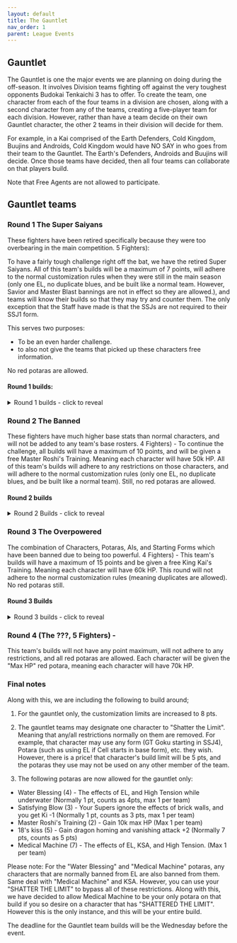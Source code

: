 ```yaml
---
layout: default
title: The Gauntlet
nav_order: 1
parent: League Events
---
```

## Gauntlet


The Gauntlet is one the major events we are planning on doing during the off-season. It involves Division teams fighting off 
against the very toughest opponents Budokai Tenkaichi 3 has to offer. To create the team, one character from each of the four teams 
in a division are chosen, along with a second character from any of the teams, creating a five-player team for each division. 
However, rather than have a team decide on their own Gauntlet character, the other 2 teams in their division will decide for them. 

For example, in a Kai comprised of the Earth Defenders, Cold Kingdom, Buujins and Androids, Cold Kingdom would have NO SAY in who goes 
from their team to the Gauntlet. The Earth's Defenders, Androids and Buujins will decide. Once those teams have decided, then all four teams
 can collaborate on that players build. 

Note that Free Agents are not allowed to participate.
   
## Gauntlet teams

### Round 1 The Super Saiyans 
These fighters have been retired specifically because they were too overbearing in the main competition. 5 Fighters): 

To have a fairly tough challenge right off the bat, we have the retired Super Saiyans. All of this team's builds will be a maximum 
of 7 points, will adhere to the normal customization rules when they were still in the main season (only one EL, no duplicate blues, 
and be built like a normal team. However, Savior and Master Blast bannings are not in effect so they are allowed.), and teams 
will know their builds so that they may try and counter them. The only exception that the Staff have made is that the SSJs are not required 
to their SSJ1 form. 

This serves two purposes:
- To be an even harder challenge.
- to also not give the teams that picked up these characters free information. 

No red potaras are allowed.

#### Round 1 builds:
<details>
  <summary>Round 1 builds - click to reveal</summary>
  
- Mid Vegeta (SSJ2)
    - Attack +2 Defense -1 (1)
    - Serious! (1)
    - Master Blast (1)
    - Power of Rage (2)
    - Dende's Healing (2)

- Super Trunks (SSJ2)
    - Defense +2 Attack -1 (1)
    - Launch's Support (2)
    - Eternal life (4)

- End Goku (SSJ2)
    - Attack +1 (1)
    - Serious! (1)
    - Dende's Healing (2)
    - Dragon Power (3)

- Adult Gohan (SSJ1)
    - Super +2 Ki -1 (1)
    - Light Body (1)
    - Savior (1)
    - Broly's Ring (1)
    - Indignation! (1)
    - Kibito's Secret Art (2)

- End Vegeta (SSJ2)
    - Ki +2 Super -1 (1)
    - Fighting Spirit (1)
    - Indignation (1)
    - Savior (1)
    - Master Blast (1)
    - Kibito's Secret Art (2) 

</details>

### Round 2 The Banned 

These fighters have much higher base stats than normal characters, and will not be added to any team's base rosters. 4 Fighters) - 
To continue the challenge, all builds will have a maximum of 10 points, and will be given a free Master Roshi's Training.
 Meaning each character will have 50k HP.  All of this team's builds will adhere to any restrictions on those characters, 
 and will adhere to the normal customization rules (only one EL, no duplicate blues, and be built like a normal team). 
 Still, no red potaras are allowed.

#### Round 2 builds

<details>
  <summary>Round 2 Builds - click to reveal</summary>
  
- Super 17
    - Defense +3 Attack -1 (1)
    - Latent Energy! (1)
    - High tension (3)
    - Eternal Life (4)
    - Master Roshi's Training (Free)

- Baby Vegeta
    - Ki +2 Super -1 (1)
    - Savior (1)
    - Fighting Spirit! (1)
    - Launch's Support (2)
    - Dende's Healing (2)
    - Spiritual Control (3)
    - Master Roshi's Training (Free)

- Super Vegito
    - Ki +1 (1)
    - Serious! (1)
    - Fighting Spirit! (1)
    - Indignation! (1)
    - Launch's Support (2)
    - Dragon Power (3)
    - Master Roshi's Training (Free)

- SSJ4 Gogeta
    - Attack +2 Defense -1 (1)
    - Serious! (1)
    - Master Blast (1)
    - Dende's Healing (2)
    - Dragon Spirit (2)
    - Dragon Power (3)
    - Master Roshi's Training (Free) 

</details> 

### Round 3 The Overpowered 

The combination of Characters, Potaras, AIs, and Starting Forms which have been banned due to being too powerful. 4 Fighters) - 
This team's builds will have a maximum of 15 points and be given a free King Kai's Training. 
Meaning each character will have 60k HP. This round will not adhere to the normal customization rules (meaning duplicates are allowed). 
No red potaras still.

#### Round 3 Builds

<details>
  <summary>Round 3 builds - click to reveal</summary>
  
- Semi-perfect Cell
    - Defense +3 (3)
    - Master Throw (1)
    - Power of Rage (2)
    - Eternal Life (4)
    - Ultimate Body (5)
    - King Kai's training (Free)

- Super 13
    - Super +3 (3)
    - Quick Fast Attack (1)
    - Savior (1)
    - Dragon Power (3)
    - Medical Machine (7)
    - King Kai's training (Free)

- Legendary SSJ Broly
    - Ki +3 (3)
    - Light Body (1)
    - Kibito's Secret Art (2)
    - Dragon Spirit (2)
    - Spiritual Control (3)
    - Eternal Life (4)
    - King Kai's training (Free)

- Teen Gohan SSJ2
    - Ki +3 (3)
    - Savior (1)
    - Light Body (1)
    - Kibito's Secret Art (2)
    - Spiritual Control (3)
    - Style of the Strong (4)
    - King Kai's training (Free)

</details> 

### Round 4 (The ???, 5 Fighters) - 

This team's builds will not have any point maximum, will not adhere to any restrictions, and all red potaras are allowed. 
Each character will be given the "Max HP" red potara, meaning each character will have 70k HP.

### Final notes
Along with this, we are including the following to build around;

1. For the gauntlet only, the customization limits are increased to 8 pts.

2. The gauntlet teams may designate one character to "Shatter the Limit". Meaning that any/all restrictions normally on them are removed. For example, that character may use any form (GT Goku starting in SSJ4), 
Potara (such as using EL if Cell starts in base form), etc. they wish. However, there is a price! that character's build 
limit will be 5 pts, and the potaras they use may not be used on any other member of the team. 

2. The following potaras are now allowed for the gauntlet only:
- Water Blessing (4) - The effects of EL, and High Tension while underwater (Normally 1 pt, counts as 4pts, max 1 per team)
- Satisfying Blow (3) - Your Supers ignore the effects of brick walls, and you get Ki -1 (Normally 1 pt, counts as 3 pts, max 1 per team)
- Master Roshi's Training (2) - Gain 10k max HP (Max 1 per team)
- 18's kiss (5) - Gain dragon homing and vanishing attack +2 (Normally 7 pts, counts as 5 pts)
- Medical Machine (7) - The effects of EL, KSA, and High Tension. (Max 1 per team)

Please note: For the "Water Blessing" and "Medical Machine" potaras, any characters that are normally banned from EL are also banned from them. 
Same deal with "Medical Machine" and KSA. However, you can use your "SHATTER THE LIMIT" to bypass all of these restrictions. 
Along with this, we have decided to allow Medical Machine to be your only potara on that build if you so desire on a character that has "SHATTERED THE LIMIT". 
However this is the only instance, and this will be your entire build.

The deadline for the Gauntlet team builds will be the Wednesday before the event.
 